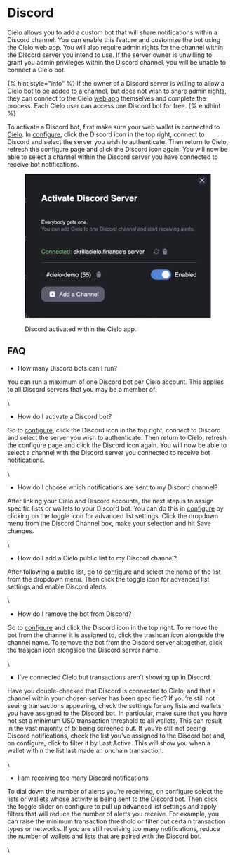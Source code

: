 # Discord

Cielo allows you to add a custom bot that will share notifications within a Discord channel. You can enable this feature and customize the bot using the Cielo web app. You will also require admin rights for the channel within the Discord server you intend to use. If the server owner is unwilling to grant you admin privileges within the Discord channel, you will be unable to connect a Cielo bot.

{% hint style="info" %}
If the owner of a Discord server is willing to allow a Cielo bot to be added to a channel, but does not wish to share admin rights, they can connect to the Cielo [web app](https://app.cielo.finance/) themselves and complete the process. Each Cielo user can access one Discord bot for free.
{% endhint %}

To activate a Discord bot, first make sure your web wallet is connected to [Cielo](https://app.cielo.finance/). In [configure](https://app.cielo.finance/configure), click the Discord icon in the top right, connect to Discord and select the server you wish to authenticate. Then return to Cielo, refresh the configure page and click the Discord icon again. You will now be able to select a channel within the Discord server you have connected to receive bot notifications.

<figure><img src="../.gitbook/assets/Screenshot 2023-08-16 at 14.57.20.png" alt=""><figcaption><p>Discord activated within the Cielo app.</p></figcaption></figure>



## FAQ

* How many Discord bots can I run?

You can run a maximum of one Discord bot per Cielo account. This applies to all Discord servers that you may be a member of.

\


* How do I activate a Discord bot?

Go to [configure](https://app.cielo.finance/configure), click the Discord icon in the top right, connect to Discord and select the server you wish to authenticate. Then return to Cielo, refresh the configure page and click the Discord icon again. You will now be able to select a channel with the Discord server you connected to receive bot notifications.

\


* How do I choose which notifications are sent to my Discord channel?

After linking your Cielo and Discord accounts, the next step is to assign specific lists or wallets to your Discord bot. You can do this in [configure](https://app.cielo.finance/configure) by clicking on the toggle icon for advanced list settings. Click the dropdown menu from the Discord Channel box, make your selection and hit Save changes.

\


* How do I add a Cielo public list to my Discord channel?

After following a public list, go to [configure](https://app.cielo.finance/configure) and select the name of the list from the dropdown menu. Then click the toggle icon for advanced list settings and enable Discord alerts.

\


* How do I remove the bot from Discord?

Go to [configure](https://app.cielo.finance/configure) and click the Discord icon in the top right. To remove the bot from the channel it is assigned to, click the trashcan icon alongside the channel name. To remove the bot from the Discord server altogether, click the trasjcan icon alongside the Discord server name.

\


* I’ve connected Cielo but transactions aren’t showing up in Discord.

Have you double-checked that Discord is connected to Cielo, and that a channel within your chosen server has been specified? If you’re still not seeing transactions appearing, check the settings for any lists and wallets you have assigned to the Discord bot. In particular, make sure that you have not set a minimum USD transaction threshold to all wallets. This can result in the vast majority of tx being screened out. If you’re still not seeing Discord notifications, check the list you’ve assigned to the Discord bot and, on configure, click to filter it by Last Active. This will show you when a wallet within the list last made an onchain transaction.

\


* I am receiving too many Discord notifications

To dial down the number of alerts you’re receiving, on configure select the lists or wallets whose activity is being sent to the Discord bot. Then click the toggle slider on configure to pull up advanced list settings and apply filters that will reduce the number of alerts you receive. For example, you can raise the minimum transaction threshold or filter out certain transaction types or networks. If you are still receiving too many notifications, reduce the number of wallets and lists that are paired with the Discord bot.

\
